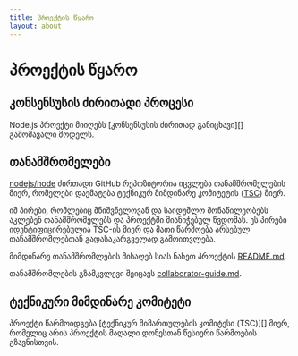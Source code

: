 ```yaml
---
title: პროექტის წყარო
layout: about
---
```


# პროექტის წყარო

## კონსენსუსის ძირითადი პროცესი

Node.js პროექტი მიიღებს \[კონსენსუსის ძირითად განიცხავი]\[] გამომავალი მოდელს.

## თანამშრომელები

[nodejs/node][] ძირთადი GitHub რეპოზიტორია იცვლება თანამშრომელების მიერ, რომელები დაემატება ტექნიკურ მიმდინარე კომიტეტის ([TSC][]) მიერ.

იმ პირები, რომლებიც მნიშვნელოვან და საიდუმლო მონაწილეობებს აკლებენ თანამშრომელებს და პროექტში მიანიჭებულ წვდომას. ეს პირები იდენტიფიცირებულია TSC-ის მიერ და მათი წარმოება არსებულ თანამშრომლებთან გადასაკარგველად გამოითვლება.

მიმდინარე თანამშრომლების მისაღებ სიას ნახეთ პროექტის [README.md][].

თანამშრომლების გზამკვლევი შეიცავს [collaborator-guide.md][].

## ტექნიკური მიმდინარე კომიტეტი

პროექტი წარმოიდგება \[ტექნიკურ მიმართულების კომიტესი (TSC)]\[] მიერ,
რომელიც არის პროექტის მაღალი დონესთან წესიერი წარმოების გზავნისთვის.

[consensus seeking]: https://en.wikipedia.org/wiki/Consensus-seeking_decision-making
[readme.md]: https://github.com/nodejs/node/blob/main/README.md#current-project-team-members
[tsc]: https://github.com/nodejs/TSC
[technical steering committee (tsc)]: https://github.com/nodejs/TSC/blob/main/TSC-Charter.md
[collaborator-guide.md]: https://github.com/nodejs/node/blob/main/doc/contributing/collaborator-guide.md
[nodejs/node]: https://github.com/nodejs/node
